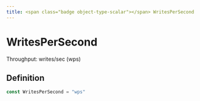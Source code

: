 ```yaml
---
title: <span class="badge object-type-scalar"></span> WritesPerSecond
---
```

# <span class="badge object-type-scalar"></span> WritesPerSecond

Throughput: writes/sec (wps)

## Definition

```go
const WritesPerSecond = "wps"
```
